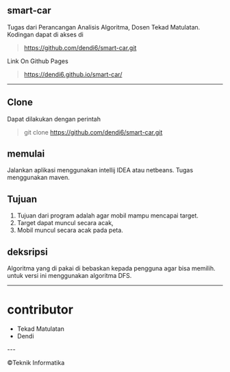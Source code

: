 ## smart-car

Tugas dari Perancangan Analisis Algoritma, Dosen Tekad Matulatan. Kodingan dapat di akses di 
> <a href="https://github.com/dendi6/smart-car.git">https://github.com/dendi6/smart-car.git</a>

Link On Github Pages
> <a href="https://dendi6.github.io/smart-car/">https://dendi6.github.io/smart-car/</a>
---

## Clone
Dapat dilakukan dengan perintah
> git clone https://github.com/dendi6/smart-car.git

## memulai
Jalankan aplikasi menggunakan intellij IDEA atau netbeans.
Tugas menggunakan maven.

## Tujuan 
1. Tujuan dari program adalah agar mobil mampu mencapai target.
2. Target dapat muncul secara acak,
3. Mobil muncul secara acak pada peta.

## deksripsi
Algoritma yang di pakai di bebaskan kepada pengguna agar bisa memilih. 
untuk versi ini menggunakan algoritma DFS.

---

# contributor
<ul>
  <li>Tekad Matulatan</li>
  <li>Dendi</li>
</ul>
---

©Teknik Informatika
